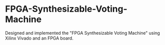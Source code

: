 # FPGA-Synthesizable-Voting-Machine
Designed and implemented the "FPGA Synthesizable Voting Machine" using Xilinx Vivado and an FPGA board.
